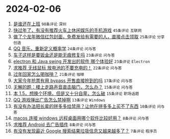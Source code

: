 # 2024-02-06

1. [是谁还在上班](https://www.v2ex.com/t/1014557) `98条评论` `深圳`
1. [快过年了，有没有推荐火车上休闲娱乐的手机游戏](https://www.v2ex.com/t/1014551) `45条评论` `互联网`
1. [做了个龙年微信红包封面，免费发给有需要的人，直接点击领取](https://www.v2ex.com/t/1014552) `25条评论` `分享创造`
1. [QQ 音乐，重新定义概率学](https://www.v2ex.com/t/1014553) `24条评论` `问与答`
1. [车子这样是要钣金还是能无痕修复吗](https://www.v2ex.com/t/1014550) `23条评论` `问与答`
1. [electron 和 Java swing 开发出的软件 哪个体验好](https://www.v2ex.com/t/1014546) `23条评论` `Electron`
1. [求推荐 无线鼠标 放电池的不要充电的！](https://www.v2ex.com/t/1014566) `22条评论` `问与答`
1. [过年回家怎么喝咖啡？](https://www.v2ex.com/t/1014565) `21条评论` `咖啡`
1. [大家今年抢票有用 bypass 开售直接抢到的吗](https://www.v2ex.com/t/1014567) `17条评论` `问与答`
1. [无解的题：楼上走路声音直击脑门，怎么办？](https://www.v2ex.com/t/1014574) `15条评论` `问与答`
1. [本 1.5，想换个环境，但是又十分自卑，怎么破](https://www.v2ex.com/t/1014568) `15条评论` `职场话题`
1. [QQ 游戏弹出广告怎么禁掉啊](https://www.v2ex.com/t/1014545) `13条评论` `Windows`
1. [有没有办法把长辈的拼多多给禁用？让他在拼多多上买不了东西](https://www.v2ex.com/t/1014581) `10条评论` `问与答`
1. [macos 连接 windows 远程桌面用哪个软件比较好用？](https://www.v2ex.com/t/1014577) `8条评论` `问与答`
1. [求推荐 Android 去广告插件](https://www.v2ex.com/t/1014543) `8条评论` `问与答`
1. [有没有发现最近 Google 搜索结果垃圾信息又越来越多了？](https://www.v2ex.com/t/1014585) `7条评论` `程序员`

